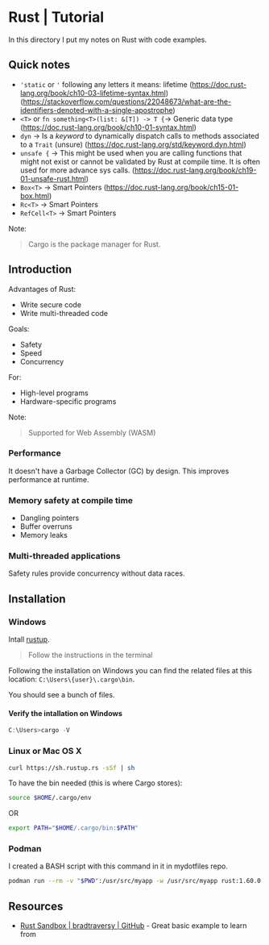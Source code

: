 # Rust | Tutorial
In this directory I put my notes on Rust with code examples.

## Quick notes
- `'static` or `'` following any letters it means: lifetime (https://doc.rust-lang.org/book/ch10-03-lifetime-syntax.html) (https://stackoverflow.com/questions/22048673/what-are-the-identifiers-denoted-with-a-single-apostrophe)
- `<T>` or `fn something<T>(list: &[T]) -> T {`-> Generic data type (https://doc.rust-lang.org/book/ch10-01-syntax.html)
- `dyn` -> Is a *keyword* to dynamically dispatch calls to methods associated to a `Trait` (unsure) (https://doc.rust-lang.org/std/keyword.dyn.html)
- `unsafe {` -> This might be used when you are calling functions that might not exist or cannot be validated by Rust at compile time. It is often used for more advance sys calls. (https://doc.rust-lang.org/book/ch19-01-unsafe-rust.html)
- `Box<T>` -> Smart Pointers (https://doc.rust-lang.org/book/ch15-01-box.html)
- `Rc<T>` -> Smart Pointers
- `RefCell<T>` -> Smart Pointers

Note: 
> Cargo is the package manager for Rust.
## Introduction
Advantages of Rust: 
- Write secure code
- Write multi-threaded code

Goals: 
- Safety
- Speed
- Concurrency

For: 
- High-level programs
- Hardware-specific programs

Note:
> Supported for Web Assembly (WASM)

### Performance
It doesn't have a Garbage Collector (GC) by design. This improves performance at runtime.

### Memory safety at compile time
- Dangling pointers
- Buffer overruns
- Memory leaks

### Multi-threaded applications
Safety rules provide concurrency without data races.

## Installation
### Windows
Intall [rustup](https://www.rust-lang.org/tools/install).

> Follow the instructions in the terminal

Following the installation on Windows you can find the related files at this location: `C:\Users\{user}\.cargo\bin`.

You should see a bunch of files.

#### Verify the intallation on Windows
```powershell
C:\Users>cargo -V
```
### Linux or Mac OS X
```bash
curl https://sh.rustup.rs -sSf | sh
```
To have the bin needed (this is where Cargo stores): 
```bash
source $HOME/.cargo/env
```
OR
```bash
export PATH="$HOME/.cargo/bin:$PATH"
```

### Podman
I created a BASH script with this command in it in mydotfiles repo.
```bash
podman run --rm -v "$PWD":/usr/src/myapp -w /usr/src/myapp rust:1.60.0 ${@}
```

## Resources
- [Rust Sandbox | bradtraversy | GitHub](https://github.com/bradtraversy/rust_sandbox) - Great basic example to learn from
